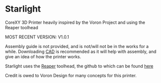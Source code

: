 # Starlight
CoreXY 3D Printer heavily inspired by the Voron Project and using the Reaper toolhead

MOST RECENT VERSION: V1.0.1

Assembly guide is not provided, and is not/will not be in the works for a while. Downloading [CAD](https://cad.onshape.com/documents/85d66681291337fe1f04635d/w/bd47415af876ad901f3c4104/e/a603aa6132ba45322da30326) is recommended as it will help with assembly, and give an idea of how the printer works.

Starlight uses the [Reaper](https://apdm.tech/) toolhead, the github to which can be found [here](https://github.com/APDMachine/Reaper)

Credit is owed to Voron Design for many concepts for this printer.
